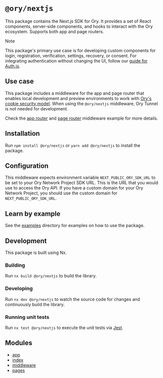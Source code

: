 # `@ory/nextjs`

This package contains the Next.js SDK for Ory. It provides a set of React
components, server-side components, and hooks to interact with the Ory
ecosystem. Supports both app and page routers.

> [!NOTE]  
> This package's primary use case is for developing custom components for login,
> registration, verification, settings, recovery, or consent. For integrating
> authentication without changing the UI, follow our
> [guide for Auth.js](https://www.ory.sh/docs/getting-started/integrate-auth/auth-js).

## Use case

This package includes a middleware for the app and page router that enables
local development and preview environments to work with
[Ory's cookie security model](https://www.ory.sh/docs/security-model). When
using the `@ory/nextjs` middleware, Ory Tunnel is not needed for development.

Check the
[app router](https://github.com/ory/elements/blob/main/examples/nextjs-app-router/middleware.ts)
and
[page router](https://github.com/ory/elements/blob/main/examples/nextjs-pages-router/middleware.ts)
middleware example for more details.

## Installation

Run `npm install @ory/nextjs` or `yarn add @ory/nextjs` to install the package.

## Configuration

This middleware expects environment variable `NEXT_PUBLIC_ORY_SDK_URL` to be set
to your Ory Network Project SDK URL. This is the URL that you would use to
access the Ory API. If you have a custom domain for your Ory Network Project,
you should use the custom domain for `NEXT_PUBLIC_ORY_SDK_URL`.

## Learn by example

See the [examples](https://github.com/ory/elements/blob/main/examples) directory
for examples on how to use the package.

## Development

This package is built using Nx.

### Building

Run `nx build @ory/nextjs` to build the library.

### Developing

Run `nx dev @ory/nextjs` to watch the source code for changes and continuously
build the library.

### Running unit tests

Run `nx test @ory/nextjs` to execute the unit tests via
[Jest](https://jestjs.io).

## Modules

- [app](app/index.md)
- [index](index/index.md)
- [middleware](middleware/index.md)
- [pages](pages/index.md)

